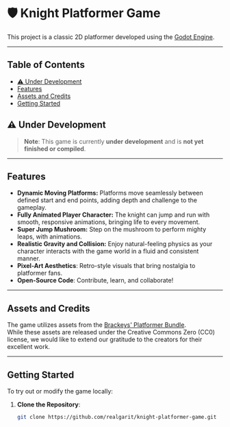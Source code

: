 # 🛡️ Knight Platformer Game

This project is a classic 2D platformer developed using the [Godot Engine](https://godotengine.org/).

---

## Table of Contents

- [⚠️ Under Development](#-under-development)
- [Features](#features)
- [Assets and Credits](#assets-and-credits)
- [Getting Started](#-getting-started)


## ⚠️ Under Development

> **Note**: This game is currently **under development** and is **not yet finished or compiled**.

---

## Features

- **Dynamic Moving Platforms:** Platforms move seamlessly between defined start and end points, adding depth and challenge to the gameplay.  
- **Fully Animated Player Character:** The knight can jump and run with smooth, responsive animations, bringing life to every movement.  
- **Super Jump Mushroom:** Step on the mushroom to perform mighty leaps, with animations.  
- **Realistic Gravity and Collision:** Enjoy natural-feeling physics as your character interacts with the game world in a fluid and consistent manner.
- **Pixel-Art Aesthetics**: Retro-style visuals that bring nostalgia to platformer fans.
- **Open-Source Code**: Contribute, learn, and collaborate!

---

## Assets and Credits

The game utilizes assets from the [Brackeys' Platformer Bundle](https://brackeysgames.itch.io/brackeys-platformer-bundle).  
While these assets are released under the Creative Commons Zero (CC0) license, we would like to extend our gratitude to the creators for their excellent work.

---

## Getting Started

To try out or modify the game locally:

1. **Clone the Repository**:
   ```bash
   git clone https://github.com/realgarit/knight-platformer-game.git
